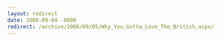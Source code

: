 ```yaml
---
layout: redirect
date: 2006-09-04 -0800
redirect: /archive/2006/09/05/Why_You_Gotta_Love_The_British.aspx/
---
```

